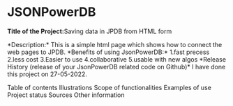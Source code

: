 # JSONPowerDB
<p><b>Title of the Project:</b>Saving data in JPDB from HTML form</p>
*Description:* 
This is a simple html page which shows how to connect the web pages to JPDB.
*Benefits of using JsonPowerDB:* 
1.fast precess
2.less cost
3.Easier to use
4.collaborative
5.usable with new algos
*Release History (release of your JsonPowerDB related code on Github)*
I have done this project on 27-05-2022.


Table of contents
Illustrations
Scope of functionalities
Examples of use
Project status
Sources
Other information
